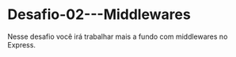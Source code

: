 # Desafio-02---Middlewares
Nesse desafio você irá trabalhar mais a fundo com middlewares no Express.
